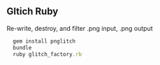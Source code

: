 ## Gltich Ruby
Re-write, destroy, and filter
.png input, .png output

```ruby
  gem install pnglitch 
  bundle
  ruby glitch_factory.rb
```
